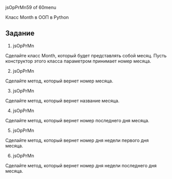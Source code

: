 
jsOpPrMn59 of 60menu

Класс Month в ООП в Python

## Задание

1. jsOpPrMn

Сделайте класс Month, который будет представлять собой месяц. Пусть конструктор этого класса параметром принимает номер месяца.

2. jsOpPrMn

Сделайте метод, который вернет номер месяца.

3. jsOpPrMn

Сделайте метод, который вернет название месяца.

4. jsOpPrMn

Сделайте метод, который вернет номер последнего дня месяца.

5. jsOpPrMn

Сделайте метод, который вернет номер дня недели первого дня месяца.

6. jsOpPrMn

Сделайте метод, который вернет номер дня недели последнего дня месяца.


